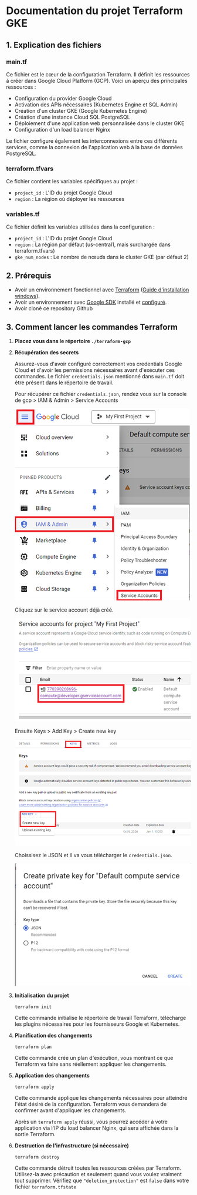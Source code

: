# Documentation du projet Terraform GKE

## 1. Explication des fichiers

### main.tf

Ce fichier est le cœur de la configuration Terraform. Il définit les ressources à créer dans Google Cloud Platform (GCP). Voici un aperçu des principales ressources :

- Configuration du provider Google Cloud
- Activation des APIs nécessaires (Kubernetes Engine et SQL Admin)
- Création d'un cluster GKE (Google Kubernetes Engine)
- Création d'une instance Cloud SQL PostgreSQL
- Déploiement d'une application web personnalisée dans le cluster GKE
- Configuration d'un load balancer Nginx

Le fichier configure également les interconnexions entre ces différents services, comme la connexion de l'application web à la base de données PostgreSQL.


### terraform.tfvars
Ce fichier contient les variables spécifiques au projet :
- `project_id` : L'ID du projet Google Cloud 
- `region` : La région où déployer les ressources

### variables.tf
Ce fichier définit les variables utilisées dans la configuration :
- `project_id` : L'ID du projet Google Cloud
- `region` : La région par défaut (us-central1, mais surchargée dans terraform.tfvars)
- `gke_num_nodes` : Le nombre de nœuds dans le cluster GKE (par défaut 2)

## 2. Prérequis

- Avoir un environnement fonctionnel avec [Terraform](https://developer.hashicorp.com/terraform/install?product_intent=terraform) ([Guide d'installation windows](https://stackoverflow.com/a/78325348)).
- Avoir un environnement avec [Google SDK](https://cloud.google.com/sdk/docs/install-sdk) installé et [configuré](https://cloud.google.com/sdk/docs/initializing).
- Avoir cloné ce repository Github

## 3. Comment lancer les commandes Terraform

1. **Placez vous dans le répertoire `./terraform-gcp`**

2. **Récupération des secrets**

   Assurez-vous d'avoir configuré correctement vos credentials Google Cloud et d'avoir les permissions nécessaires avant d'exécuter ces commandes. Le fichier `credentials.json` mentionné dans `main.tf` doit être présent dans le répertoire de travail.

   Pour récupérer ce fichier `credentials.json`, rendez vous sur la console de gcp > IAM & Admin > Service Accounts

   ![alt text](./captures/image.png)

   Cliquez sur le service account déjà créé.

   ![alt text](./captures/image-1.png)

   Ensuite Keys > Add Key > Create new key

   ![alt text](./captures/image-2.png)

   Choissisez le JSON et il va vous télécharger le `credentials.json`.

   ![alt text](./captures/image-3.png)

3. **Initialisation du projet**
   ```
   terraform init
   ```
   Cette commande initialise le répertoire de travail Terraform, télécharge les plugins nécessaires pour les fournisseurs Google et Kubernetes.

4. **Planification des changements**
   ```
   terraform plan
   ```
   Cette commande crée un plan d'exécution, vous montrant ce que Terraform va faire sans réellement appliquer les changements.

5. **Application des changements**
   ```
   terraform apply
   ```
   Cette commande applique les changements nécessaires pour atteindre l'état désiré de la configuration. Terraform vous demandera de confirmer avant d'appliquer les changements.

   Après un `terraform apply` réussi, vous pourrez accéder à votre application via l'IP du load balancer Nginx, qui sera affichée dans la sortie Terraform.

6. **Destruction de l'infrastructure (si nécessaire)**
   ```
   terraform destroy
   ```
   Cette commande détruit toutes les ressources créées par Terraform. Utilisez-la avec précaution et seulement quand vous voulez vraiment tout supprimer. Vérifiez que `"deletion_protection"` est `false` dans votre fichier `terraform.tfstate`
